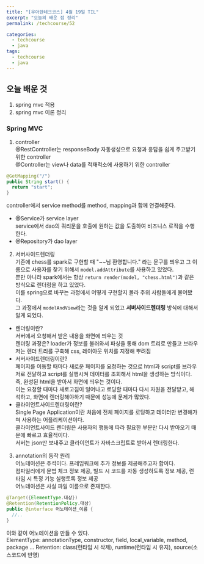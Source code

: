 ```yaml
---
title: "[우아한테크코스] 4월 19일 TIL"
excerpt: "오늘의 배운 점 정리"
permalink: /techcourse/52

categories:
  - techcourse
  - java
tags:
  - techcourse  
  - java
---  
```

## 오늘 배운 것  
1. spring mvc 적용  
2. spring mvc 이론 정리  

### Spring MVC  
1. controller  
@RestController는 responseBody 자동생성으로 요청과 응답을 쉽게 주고받기 위한 controller  
@Controller는 view나 data를 적재적소에 사용하기 위한 controller
```java
@GetMapping("/")
public String start() {
  return "start";
}
```  
controller에서 service method를 method, mapping과 함께 연결해준다.  
- @Service가 service layer  
service에서 dao의 쿼리문을 호출에 원하는 값을 도출하여 비즈니스 로직을 수행한다.  
- @Repository가 dao layer  


2. 서버사이드렌더링  
기존에 chess를 spark로 구현할 때 "~~님 환영합니다." 라는 문구를 띄우고 그 이름으로 사용자를 찾기 위해서 `model.addAttribute`를 사용하고 있었다.  
뿐만 아니라 spark에서는 항상 `return render(model, "chess.html")`과 같은 방식으로 렌더링을 하고 있었다.  
이를 spring으로 바꾸는 과정에서 어떻게 구현할지 몰라 주위 사람들에게 물어봤다.  
그 과정에서 `modelAndView`라는 것을 알게 되었고 **서버사이드렌더링** 방식에 대해서 알게 되었다.  
- 렌더링이란?  
서버에서 요청해서 받은 내용을 화면에 띄우는 것  
렌더링 과정은? loader가 정보를 불러와서 파싱을 통해 dom 트리로 만들고 브라우저는 렌더 트리를 구축해 css, 레이아웃 위치를 지정해 뿌려짐  
- 서버사이드렌더링이란?  
페이지를 이동할 때마다 새로운 페이지를 요청하는 것으로 html과 script를 브라우저로 전달하고 script를 실행시켜 데이터를 조회해서 html을 생성하는 방식이다.  
즉, 완성된 html을 받아서 화면에 띄우는 것이다.  
이는 요청할 때마다 새로고침이 일어나고 로딩할 때마다 다시 자원을 전달받고, 해석하고, 화면에 렌더링해야하기 때문에 성능에 문제가 많았다.
- 클라이언트사이드렌더링이란?  
Single Page Application이란 처음에 전체 페이지를 로딩하고 데이터만 변경해가며 사용하는 어플리케이션이다.  
클라이언트사이드 렌더링은 사용자의 행동에 따라 필요한 부분만 다시 받아오기 때문에 빠르고 효율적이다.  
서버는 json만 보내주고 클라이언트가 자바스크립트로 받아서 렌더링한다.  

3. annotation의 동작 원리  
어노테이션은 주석이다. 프레임워크에 추가 정보를 제공해주고자 함이다.  
컴파일러에게 문법 체크 정보 제공, 빌드 시 코드를 자동 생성하도록 정보 제공, 런타임 시 특정 기능 실행토록 정보 제공  
어노테이션은 사실 파일 이름으로 존재한다.  
```java
@Target({ElementType.대상})
@Retention(RetentionPolicy.대상)
public @interface 어노테이션_이름 {
  //..
}
```  
이와 같이 어노테이션을 만들 수 있다.  
ElementType: annotationType, constructor, field, local_variable, method, package ... 
Retention: class(런타임 시 삭제), runtime(런타임 시 유지), source(소스코드에 반영)  